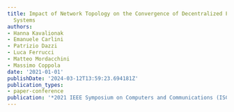 ```yaml
---
title: Impact of Network Topology on the Convergence of Decentralized Federated Learning
  Systems
authors:
- Hanna Kavalionak
- Emanuele Carlini
- Patrizio Dazzi
- Luca Ferrucci
- Matteo Mordacchini
- Massimo Coppola
date: '2021-01-01'
publishDate: '2024-03-12T13:59:23.694181Z'
publication_types:
- paper-conference
publication: '*2021 IEEE Symposium on Computers and Communications (ISCC)*'
---
```

